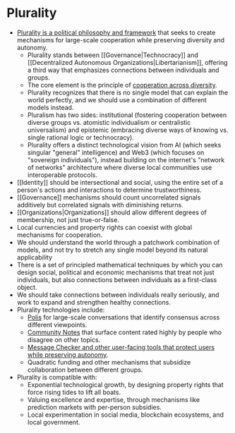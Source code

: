 # Plurality

- [Plurality is a political philosophy and framework](https://vitalik.eth.limo/general/2024/08/21/plurality.html) that seeks to create mechanisms for large-scale cooperation while preserving diversity and autonomy.
  - Plurality stands between [[Governance|Technocracy]] and [[Decentralized Autonomous Organizations|Libertarianism]], offering a third way that emphasizes connections between individuals and groups.
  - The core element is the principle of [cooperation across diversity](https://www.radicalxchange.org/media/blog/why-i-am-a-pluralist/).
  - Plurality recognizes that there is no single model that can explain the world perfectly, and we should use a combination of different models instead.
  - Pluralism has two sides: institutional (fostering cooperation between diverse groups vs. atomistic individualism or centralistic universalism) and epistemic (embracing diverse ways of knowing vs. single rational logic or technocracy).
  - Plurality offers a distinct technological vision from AI (which seeks singular "general" intelligence) and Web3 (which focuses on "sovereign individuals"), instead building on the internet's "network of networks" architecture where diverse local communities use interoperable protocols.
- [[Identity]] should be intersectional and social, using the entire set of a person's actions and interactions to determine trustworthiness.
- [[Governance]] mechanisms should count uncorrelated signals additively but correlated signals with diminishing returns.
- [[Organizations|Organizations]] should allow different degrees of membership, not just true-or-false.
- Local currencies and property rights can coexist with global mechanisms for cooperation.
- We should understand the world through a patchwork combination of models, and not try to stretch any single model beyond its natural applicability
- There is a set of principled mathematical techniques by which you can design social, political and economic mechanisms that treat not just individuals, but also connections between individuals as a first-class object.
- We should take connections between individuals really seriously, and work to expand and strengthen healthy connections.
- Plurality technologies include:
  - [Polis](https://pol.is/home) for large-scale conversations that identify consensus across different viewpoints.
  - [Community Notes](https://en.wikipedia.org/wiki/Community_Notes) that surface content rated highly by people who disagree on other topics.
  - [Message Checker and other user-facing tools that protect users while preserving autonomy](https://vitalik.eth.limo/general/2024/08/21/plurality.html).
  - Quadratic funding and other mechanisms that subsidize collaboration between different groups.
- Plurality is compatible with:
  - Exponential technological growth, by designing property rights that force rising tides to lift all boats.
  - Valuing excellence and expertise, through mechanisms like prediction markets with per-person subsidies.
  - Local experimentation in social media, blockchain ecosystems, and local government.
